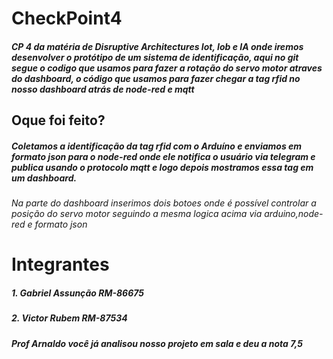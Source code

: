 # CheckPoint4
##### CP 4 da matéria de Disruptive Architectures Iot, Iob e IA onde iremos desenvolver o protótipo de um sistema de identificação, aqui no git segue o codigo que usamos para fazer a rotação do servo motor atraves do dashboard, o código que usamos para fazer chegar a tag rfid no nosso dashboard atrás de node-red e mqtt

## Oque foi feito?

##### Coletamos a identificação da tag rfid com o Arduíno e enviamos em formato json para o node-red onde ele notifica o usuário via telegram e publica usando o protocolo mqtt e logo depois mostramos essa tag em um dashboard.

###### Na parte do dashboard inserimos dois botoes onde é possível controlar a posição do servo motor seguindo a mesma logica acima via arduino,node-red e formato json

# Integrantes 

##### 1. Gabriel Assunção   RM-86675 
##### 2. Victor Rubem       RM-87534

##### Prof Arnaldo você já analisou nosso projeto em sala e deu a nota 7,5
